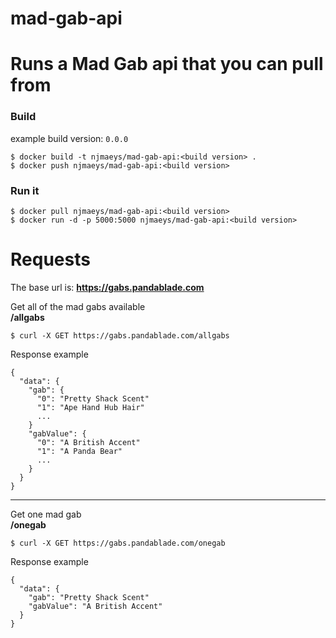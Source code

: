 # mad-gab-api

# Runs a Mad Gab api that you can pull from

### Build
example build version: `0.0.0`
```console
$ docker build -t njmaeys/mad-gab-api:<build version> .
$ docker push njmaeys/mad-gab-api:<build version>
```

### Run it
```console
$ docker pull njmaeys/mad-gab-api:<build version>
$ docker run -d -p 5000:5000 njmaeys/mad-gab-api:<build version>
```

# Requests

The base url is: **https://gabs.pandablade.com**

Get all of the mad gabs available  
**/allgabs**

```console
$ curl -X GET https://gabs.pandablade.com/allgabs
```

Response example
```
{
  "data": {
    "gab": {
      "0": "Pretty Shack Scent"
      "1": "Ape Hand Hub Hair"
      ...
    }
    "gabValue": {
      "0": "A British Accent"
      "1": "A Panda Bear"
      ...
    }
  }
}
```
---
Get one mad gab  
**/onegab**

```console
$ curl -X GET https://gabs.pandablade.com/onegab
```

Response example
```
{
  "data": {
    "gab": "Pretty Shack Scent"
    "gabValue": "A British Accent"
  }
}
```
